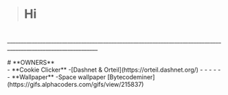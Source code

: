 > # **Hi**
<br>
_______________________________________________________________________________________________________________
<br><br>
# **OWNERS**
<br>
- **Cookie Clicker**
    -[Dashnet & Orteil](https://orteil.dashnet.org/) 
- 
- 
- 
- 
- 
- **Wallpaper**
-Space wallpaper [Bytecodeminer](https://gifs.alphacoders.com/gifs/view/215837)
